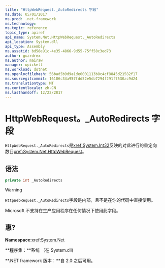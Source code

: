 ```yaml
---
title: "HttpWebRequest._AutoRedirects 字段"
ms.date: 05/01/2017
ms.prod: .net-framework
ms.technology: 
ms.topic: reference
topic_type: apiref
api_name: System.Net.HttpWebRequest._AutoRedirects
api_location: System.dll
api_type: Assembly
ms.assetid: bd58e91c-4e35-4866-9d55-75ff58c3ed73
author: guardrex
ms.author: mairaw
manager: wpickett
ms.workload: dotnet
ms.openlocfilehash: 56bad5b9d9a1de0001113b8c4cf8845d21582f17
ms.sourcegitcommit: 16186c34a957fdd52e5db7294f291f7530ac9d24
ms.translationtype: MT
ms.contentlocale: zh-CN
ms.lasthandoff: 12/22/2017
---
```

# <a name="httpwebrequestautoredirects-field"></a>HttpWebRequest。\_AutoRedirects 字段

`HttpWebRequest._AutoRedirects`是<xref:System.Int32>反映的对此进行的重定向数目<xref:System.Net.HttpWebRequest>。

## <a name="syntax"></a>语法  
  
```csharp  
private int _AutoRedirects
```

> [!WARNING]
> `HttpWebRequest._AutoRedirects`字段是内部，且不是在你的代码中直接使用。
> 
> Microsoft 不支持在生产应用程序在任何情况下使用此字段。

## <a name="requirements"></a>惠?

**Namespace:**<xref:System.Net>

**程序集：**系统 （在 System.dll)

**.NET framework 版本：**自 2.0 之后可用。
